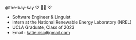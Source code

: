 @the-bay-kay ♡ 🏳️‍⚧️ ♡
- Software Engineer & Linguist
- Intern at the National Renewable Energy Laboratory (NREL)
- UCLA Graduate, Class of 2023
- Email : katie.risc@gmail.com



<!---
the-bay-kay/the-bay-kay is a ✨ special ✨ repository because its `README.md` (this file) appears on your GitHub profile.
You can click the Preview link to take a look at your changes.
--->
